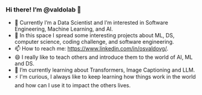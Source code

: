 ### Hi there! I’m @valdolab 👋

- 🔭 Currently I’m a Data Scientist and I’m interested in Software Engineering, Machine Learning, and AI.
- 🤔 In this space I spread some interesting projects about ML, DS, computer science, coding challenge, and software engineering.
- 📫 How to reach me: https://www.linkedin.com/in/osvaldovg/.
- 😄 I really like to teach others and introduce them to the world of AI, ML and DS.
- 🌱 I’m currently learning about Transformers, Image Captioning and LLM.
- ⚡ I'm curious, I always like to keep learning how things work in the world and how can I use it to impact the others lives.

<!--
**valdolab/valdolab** is a ✨ _special_ ✨ repository because its `README.md` (this file) appears on your GitHub profile.

Here are some ideas to get you started:

- 🔭 I’m currently working on ...
- 🌱 I’m currently learning ...
- 👯 I’m looking to collaborate on ...
- 🤔 I’m looking for help with ...
- 💬 Ask me about ...
- 📫 How to reach me: ...
- 😄 Pronouns: ...
- ⚡ Fun fact: ...
-->
